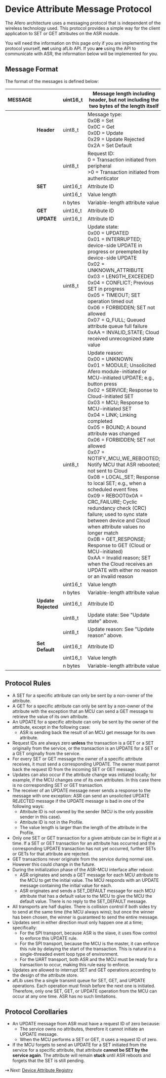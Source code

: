 # Device Attribute Message Protocol

The Afero architecture uses a messaging protocol that is independent of the wireless technology used. This protocol provides a simple way for the client application to SET or GET attributes on the ASR module.

You will need the information on this page only if you are implementing the protocol yourself, **not** using afLib API. If you **are** using the API to communicate with ASR, the information below will be implemented for you.



## Message Format

The format of the messages is defined below:

| MESSAGE |        | uint16_t | Message length including header, but not including the two bytes of the length itself|
| :------ | :------ | :---------- |--------------------------------------------|
|    | **Header**         | uint8_t  |Message type:<br>0x0B = Set<br>0x0C = Get<br>0x0D = Update<br>0x29 = Update Rejected<br>0x2A = Set Default 
|    |                    | uint8_t  | Request ID:<br>0 = Transaction initiated from peripheral<br>>0 = Transaction initiated from authenticator                                                             
|    |   **SET**         | uint16_t  | Attribute ID 
|    |                    | uint16_t | Value length                          |    
|    |                    | n bytes  | Variable-length attribute value       |    
|    |  **GET**           |uint16_t  | Attribute ID                          |
|    | **UPDATE**         | uint16_t | Attribute ID                          |                               |
|    |                    | uint8_t  | Update state:<br>0x00 = UPDATED<br>0x01 = INTERRUPTED; device-side UPDATE in progress or preempted by device-side UPDATE<br>0x02 = UNKNOWN_ATTRIBUTE<br>0x03 = LENGTH_EXCEEDED<br>0x04 = CONFLICT; Previous SET in progress<br>0x05 = TIMEOUT; SET operation timed out<br>0x06 = FORBIDDEN; SET not allowed<br>0x07 = Q_FULL; Queued attribute queue full failure<br>0xAA = INVALID_STATE; Cloud received unrecognized state value |
|    |                    | uint8_t  | Update reason:<br>0x00 = UNKNOWN<br>0x01 = MODULE; Unsolicited Afero module-initiated or MCU-initiated UPDATE; e.g., button press<br>0x02 = SERVICE; Response to Cloud-initiated SET<br>0x03 = MCU; Response to MCU-initiated SET<br>0x04 = LINK; Linking completed<br>0x05 = BOUND; A bound attribute was changed<br>0x06 = FORBIDDEN; SET not allowed<br>0x07 = NOTIFY_MCU_WE_REBOOTED; Notify MCU that ASR rebooted; not sent to Cloud<br>0x08 = LOCAL_SET; Response to local SET; e.g., when a scheduled event fires<br>0x09 = REBOOT0x0A = CRC_FAILURE; Cyclic redundancy check (CRC) failure; used to sync state between device and Cloud when attribute values no longer match<br>0x0B = GET_RESPONSE; Response to GET (Cloud or MCU-initiated)<br>0xAA = Invalid reason; SET when the Cloud receives an UPDATE with either no reason or an invalid reason |
|    |                    | uint16_t            | Value length                                                 |
|    |                    | n bytes             | Variable-length attribute value                              |
|    | **Update Rejected** | uint16_t           | Attribute ID                                                 |
|    |                    | uint8_t             | Update state: See "Update state" above. |
|    |                    | uint8_t             | Update reason: See "Update reason" above. |
|    | **Set Default**    | uint16_t            | Attribute ID                                                 | 
|    |                    | uint16_t            | Value length                                                 |
|    |                    | n bytes             | Variable-length attribute value                              |

## Protocol Rules

- A SET for a specific attribute can only be sent by a non-owner of the attribute.
- A GET for a specific attribute can only be sent by a non-owner of the attribute with the exception that an MCU can send a GET message to retrieve the value of its own attribute.
- An UPDATE for a specific attribute can only be sent by the owner of the attribute, except in the following case:
    - ASR is sending back the result of an MCU get message for its own attribute.
- Request IDs are always zero **unless** the transaction is a GET or a SET originally from the service, or the transaction is an UPDATE for a SET or a GET originally from the service.
- For every SET or GET message the owner of a specific attribute receives, it must send a corresponding UPDATE. The owner must parrot back the request ID from the incoming SET or GET message.
- Updates can also occur if the attribute change was initiated locally; for example, if the MCU changes one of its own attributes. In this case there is no corresponding SET or GET transaction.
- The receiver of an UPDATE message never sends a response to the message with one exception: ASR can send an unsolicited UPDATE REJECTED message if the UPDATE message is bad in one of the following ways:
    - Attribute ID is not owned by the sender (MCU is the only possible sender in this case).
    - Attribute ID is not in the Profile.
    - The value length is larger than the length of the attribute in the Profile.
- Only one SET or GET transaction for a given attribute can be in flight at a time. If a SET or GET transaction for an attribute has occurred and the corresponding UPDATE transaction has not yet occurred, further SETs or GETs for that attribute are rejected.
- GET transactions never originate from the service during normal use. However this could change in the future.
- During the initialization phase of the ASR-MCU interface after reboot:
    - ASR originates and sends a GET message for each MCU attribute to the MCU to get the initial value. The MCU responds with an UPDATE message containing the initial value for each.
    - ASR originates and sends a SET_DEFAULT message for each MCU attribute that has a default value to the MCU to give the MCU the default value. There is no reply to the SET_DEFAULT message.
- All transports are half duplex. There is collision control if both sides try to send at the same time (the MCU always wins); but once the winner has been chosen, the winner is guaranteed to send the entire message.
- Updates sent in either direction must only happen one at a time; specifically:
    - For the SPI transport, because ASR is the slave, it uses flow control to enforce this UPDATE rule.
    - For the SPI transport, because the MCU is the master, it can enforce this rule by delaying the start of the transaction. This is natural in a single-threaded event loop type of environment.
    - For the UART transport, both ASR and the MCU must be ready for a transaction to occur, making this rule easy to enforce.
- Updates are allowed to interrupt SET and GET operations according to the design of the attribute store.
- afLib uses the a single transmit queue for SET, GET, and UPDATE operations. Each operation must finish before the next one is initiated. Therefore, only one SET, GET, or UPDATE operation from the MCU can occur at any one time. ASR has no such limitations.

## Protocol Corollaries

- An UPDATE message from ASR must have a request ID of zero because:
    - The service owns no attributes, therefore it cannot initiate an UPDATE message.
    - When the MCU performs a SET or GET, it uses a request ID of zero.
- If the MCU forgets to send an UPDATE for a SET initiated from the service for a specific attribute, that attribute **cannot be SET by the service again**. The attribute will remain **stuck** until ASR reboots and forgets that the SET is still pending.

 **&#8674;** *Next:* [Device Attribute Registry](../AttrRegistry)